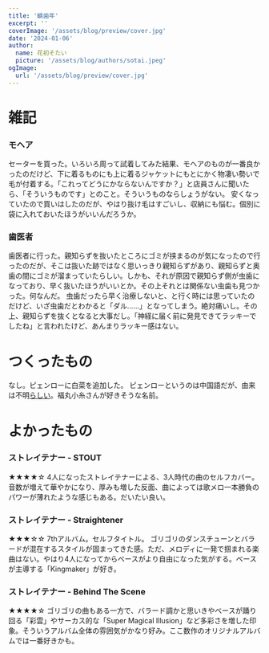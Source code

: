 ```yaml
---
title: '齲歯年'
excerpt: ''
coverImage: '/assets/blog/preview/cover.jpg'
date: '2024-01-06'
author:
  name: 花初そたい
  picture: '/assets/blog/authors/sotai.jpeg'
ogImage:
  url: '/assets/blog/preview/cover.jpg'
---
```

# 雑記
### モヘア
セーターを買った。いろいろ周って試着してみた結果、モヘアのものが一番良かったのだけど、下に着るものにも上に着るジャケットにもとにかく物凄い勢いで毛が付着する。「これってどうにかならないんですか？」と店員さんに聞いたら、「そういうものです」とのこと。そういうものならしょうがない。
安くなっていたので買いはしたのだが、やはり抜け毛はすごいし、収納にも悩む。個別に袋に入れておいたほうがいいんだろうか。

### 歯医者
歯医者に行った。親知らずを抜いたところにゴミが挟まるのが気になったので行ったのだが、そこは抜いた跡ではなく思いっきり親知らずがあり、親知らずと奥歯の間にゴミが溜まっていたらしい。しかも、それが原因で親知らず側が虫歯になっており、早く抜いたほうがいいとか。その上それとは関係ない虫歯も見つかった。何なんだ。
虫歯だったら早く治療しないと、と行く時には思っていたのだけど、いざ虫歯だとわかると「ダル……」となってしまう。絶対痛いし。その上、親知らずを抜くとなると大事だし。「神経に届く前に発見できてラッキーでしたね」と言われたけど、あんまりラッキー感はない。

# つくったもの
なし。ピェンローに白菜を追加した。
ピェンローというのは中国語だが、由来は不明[らしい](https://rocketnews24.com/2019/12/26/1309117/)。福丸小糸さんが好きそうな名前。

# よかったもの
### ストレイテナー - STOUT
★★★★☆
4人になったストレイテナーによる、3人時代の曲のセルフカバー。音数が増えて華やかになり、厚みも増した反面、曲によっては歌メロ一本勝負のパワーが薄れたような感じもある。だいたい良い。

### ストレイテナー - Straightener
★★★☆☆
7thアルバム。セルフタイトル。
ゴリゴリのダンスチューンとバラードが混在するスタイルが固まってきた感。ただ、メロディに一発で掴まれる楽曲はない。やはり4人になってからベースがより自由になった気がする。ベースが主導する「Kingmaker」が好き。

### ストレイテナー - Behind The Scene
★★★★☆
ゴリゴリの曲もある一方で、バラード調かと思いきやベースが踊り回る「彩雲」やサーカス的な「Super Magical Illusion」など多彩さを増した印象。そういうアルバム全体の雰囲気がかなり好み。ここ数作のオリジナルアルバムでは一番好きかも。